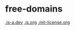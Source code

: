 # free-domains

[.is-a.dev](https://github.com/is-a-dev/register)
[.js.org](https://github.com/js-org/js.org)
[.mit-license.org](https://mit-license.org)
